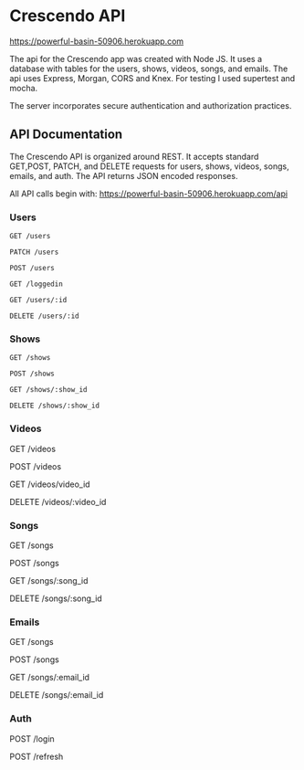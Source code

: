 # Crescendo API

https://powerful-basin-50906.herokuapp.com

The api for the Crescendo app was created with Node JS. It uses a database with tables for the users, shows, videos, songs, and emails. The api uses Express, Morgan, CORS and Knex. For testing I used supertest and mocha.

The server incorporates secure authentication and authorization practices.

## API Documentation

The Crescendo API is organized around REST. It accepts standard GET,POST, PATCH, and DELETE requests for users, shows, videos, songs, emails, and auth. The API returns JSON encoded responses.

All API calls begin with:
https://powerful-basin-50906.herokuapp.com/api

### Users

```
GET /users

PATCH /users

POST /users

GET /loggedin

GET /users/:id

DELETE /users/:id
```

### Shows

```
GET /shows

POST /shows

GET /shows/:show_id

DELETE /shows/:show_id
```

### Videos

GET /videos

POST /videos

GET /videos/video_id

DELETE /videos/:video_id

### Songs

GET /songs

POST /songs

GET /songs/:song_id

DELETE /songs/:song_id

### Emails

GET /songs

POST /songs

GET /songs/:email_id

DELETE /songs/:email_id

### Auth

POST /login

POST /refresh
